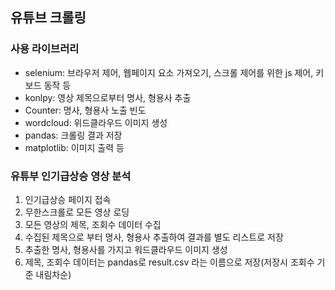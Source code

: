 ## 유튜브 크롤링
### 사용 라이브러리
- selenium: 브라우저 제어, 웹페이지 요소 가져오기, 스크롤 제어를 위한 js 제어, 키보드 동작 등
- konlpy: 영상 제목으로부터 명사, 형용사 추출
- Counter: 명사, 형용사 노출 빈도
- wordcloud: 위드클라우드 이미지 생성
- pandas: 크롤링 결과 저장
- matplotlib: 이미지 출력 등


### 유튜부 인기급상승 영상 분석
1. 인기급상승 페이지 접속
2. 무한스크롤로 모든 영상 로딩
3. 모든 영상의 제목, 조회수 데이터 수집
4. 수집된 제목으로 부터 명사, 형용사 추출하여 결과를 별도 리스트로 저장
5. 추출한 명사, 형용사를 가지고 워드클라우드 이미지 생성
6. 제목, 조회수 데이터는 pandas로 result.csv 라는 이름으로 저장(저장시 조회수 기준 내림차순)